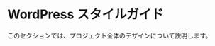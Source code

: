 <!-- # WordPress style guide -->
# WordPress スタイルガイド

<!-- This section documents design across the project. -->
このセクションでは、プロジェクト全体のデザインについて説明します。

